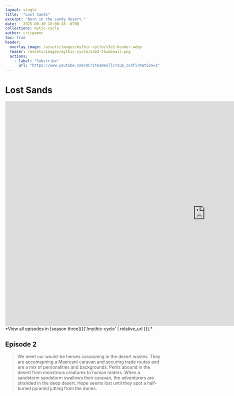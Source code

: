 ```yaml
---
layout: single
title:  "Lost Sands"
excerpt: "Born in the sandy desert."
date:   2025-08-30 18:00:38 -0700
collections: mytic-cycle
author: critgames
toc: true
header:
  overlay_image: /assets/images/mythic-cycle/s3e2-header.webp
  teaser: /assets/images/mythic-cycle/s3e2-thumbnail.png
  actions:
    - label: "Subscribe"
      url: "https://www.youtube.com/@CritGamesllc?sub_confirmation=1"
---
```


# Lost Sands
<iframe width="1280" height="720" src="https://www.youtube.com/embed/36Idkd85DrA?si=PK8gW24I2PxwaOTh" title="YouTube video player" frameborder="0" allow="accelerometer; autoplay; clipboard-write; encrypted-media; gyroscope; picture-in-picture; web-share" referrerpolicy="strict-origin-when-cross-origin" allowfullscreen></iframe>
*View all episodes in [season three]({{'/mythic-cycle' | relative_url }}).*

## Episode 2
> We meet our would-be heroes caravaning in the desert wastes. They are accomapning a Maercant caravan and securing trade routes and are a mix of personalities and backgrounds. Perils abound in the desert from monstrous creatures to human raiders. When a sandstorm sandstorm swallows their caravan, the adventurers are stranded in the deep desert. Hope seems lost until they spot a half-buried pyramid jutting from the dunes.
